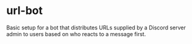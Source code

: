 # url-bot
Basic setup for a bot that distributes URLs supplied by a Discord server admin to users based on who reacts to a message first.
